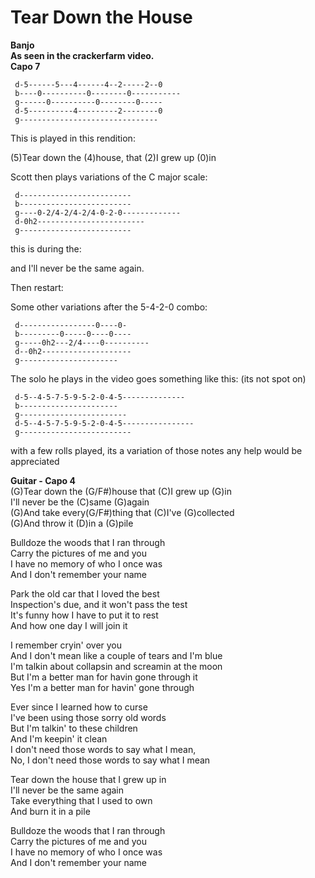 # Tear Down the House

**Banjo**  
**As seen in the crackerfarm video.**  
**Capo 7**

``` 
 d-5------5---4------4--2-----2--0
 b----0----------0--------0-----------
 g------0----------0--------0-----
 d-5----------4---------2--------0
 g-------------------------------
```

This is played in this rendition:

(5)Tear down the (4)house, that (2)I grew up (0)in

Scott then plays variations of the C major scale:

``` 
 d-------------------------
 b-------------------------
 g----0-2/4-2/4-2/4-0-2-0-------------
 d-0h2------------------------
 g-------------------------
```

this is during the:

and I'll never be the same again.

Then restart:

Some other variations after the 5-4-2-0 combo:

``` 
 d-----------------0----0-
 b---------0-----0----0----
 g-----0h2---2/4----0----------
 d--0h2--------------------
 g----------------------
```

The solo he plays in the video goes something like this: (its not spot
on)

``` 
 d-5--4-5-7-5-9-5-2-0-4-5--------------
 b----------------------
 g------------------------
 d-5--4-5-7-5-9-5-2-0-4-5----------------
 g-------------------------
```

with a few rolls played, its a variation of those notes any help would
be appreciated  
  
**Guitar - Capo 4**  
(G)Tear down the (G/F\#)house that (C)I grew up (G)in  
I'll never be the (C)same (G)again  
(G)And take every(G/F\#)thing that (C)I've (G)collected  
(G)And throw it (D)in a (G)pile  
  
Bulldoze the woods that I ran through  
Carry the pictures of me and you  
I have no memory of who I once was  
And I don't remember your name  
  
Park the old car that I loved the best  
Inspection's due, and it won't pass the test  
It's funny how I have to put it to rest  
And how one day I will join it  
  
I remember cryin' over you  
And I don't mean like a couple of tears and I'm blue  
I'm talkin about collapsin and screamin at the moon  
But I'm a better man for havin gone through it  
Yes I'm a better man for havin' gone through  
  
Ever since I learned how to curse  
I've been using those sorry old words  
But I'm talkin' to these children  
And I'm keepin' it clean  
I don't need those words to say what I mean,  
No, I don't need those words to say what I mean  
  
Tear down the house that I grew up in  
I'll never be the same again  
Take everything that I used to own  
And burn it in a pile  
  
Bulldoze the woods that I ran through  
Carry the pictures of me and you  
I have no memory of who I once was  
And I don't remember your name
